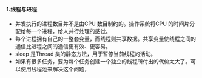 #### 1.线程与进程
- 并发执行的进程数目并不是由CPU 数目制约的。操作系统将CPU 的时间片分配给每一个进程，给人并行处理的感觉。
- 每个进程拥有自己的一整套变量，而线程则共享数据。共享变量使线程之间的通信比进程之间的通信更有效、更容易。
- sleep 是Thread 类的静态方法，用于暂停当前线程的活动。
- 如果有很多任务，要为每个任务创建一个独立的线程所付出的代价太大了。可以使用线程池来解决这个问题，

